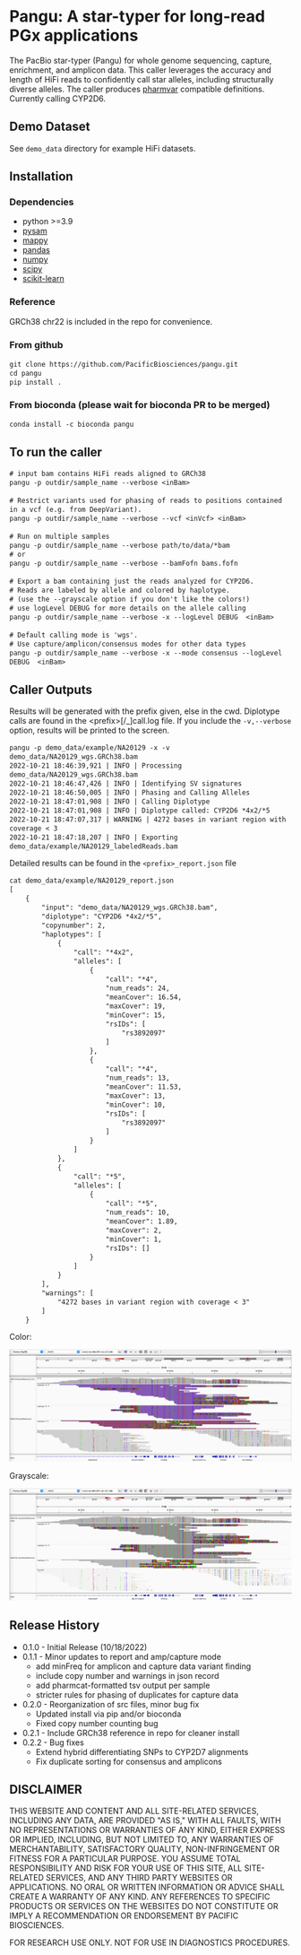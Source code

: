 # Pangu: A star-typer for long-read PGx applications

The PacBio star-typer (Pangu) for whole genome sequencing, capture, enrichment, and amplicon data. This caller leverages the accuracy and length of HiFi reads to confidently call star alleles, including structurally diverse alleles. The caller produces [pharmvar](https://www.pharmvar.org/gene/CYP2D6) compatible definitions. Currently calling CYP2D6.

## Demo Dataset

See `demo_data` directory for example HiFi datasets.

## Installation

### Dependencies
 - python >=3.9
 - [pysam](https://github.com/pysam-developers/pysam)
 - [mappy](https://pypi.org/project/mappy/)
 - [pandas](https://pandas.pydata.org/)
 - [numpy](https://numpy.org/)
 - [scipy](https://scipy.org/)
 - [scikit-learn](https://scikit-learn.org/stable/index.html)

### Reference
GRCh38 chr22 is included in the repo for convenience.  

### From github 
```
git clone https://github.com/PacificBiosciences/pangu.git
cd pangu
pip install .
```

### From bioconda (please wait for bioconda PR to be merged)
```
conda install -c bioconda pangu
```

## To run the caller

```
# input bam contains HiFi reads aligned to GRCh38
pangu -p outdir/sample_name --verbose <inBam>

# Restrict variants used for phasing of reads to positions contained in a vcf (e.g. from DeepVariant).
pangu -p outdir/sample_name --verbose --vcf <inVcf> <inBam>

# Run on multiple samples 
pangu -p outdir/sample_name --verbose path/to/data/*bam
# or
pangu -p outdir/sample_name --verbose --bamFofn bams.fofn

# Export a bam containing just the reads analyzed for CYP2D6.  
# Reads are labeled by allele and colored by haplotype.
# (use the --grayscale option if you don't like the colors!)
# use logLevel DEBUG for more details on the allele calling
pangu -p outdir/sample_name --verbose -x --logLevel DEBUG  <inBam>  

# Default calling mode is 'wgs'.  
# Use capture/amplicon/consensus modes for other data types
pangu -p outdir/sample_name --verbose -x --mode consensus --logLevel DEBUG  <inBam>
```

## Caller Outputs

Results will be generated with the prefix given, else in the cwd.  Diplotype calls are found in the \<prefix\>[/\_]call.log file.
If you include the `-v,--verbose` option, results will be printed to the screen.
```
pangu -p demo_data/example/NA20129 -x -v demo_data/NA20129_wgs.GRCh38.bam
2022-10-21 18:46:39,921 | INFO | Processing demo_data/NA20129_wgs.GRCh38.bam
2022-10-21 18:46:47,426 | INFO | Identifying SV signatures
2022-10-21 18:46:50,005 | INFO | Phasing and Calling Alleles
2022-10-21 18:47:01,908 | INFO | Calling Diplotype
2022-10-21 18:47:01,908 | INFO | Diplotype called: CYP2D6 *4x2/*5
2022-10-21 18:47:07,317 | WARNING | 4272 bases in variant region with coverage < 3
2022-10-21 18:47:18,207 | INFO | Exporting demo_data/example/NA20129_labeledReads.bam
```
Detailed results can be found in the `<prefix>_report.json` file
```
cat demo_data/example/NA20129_report.json
[
    {
        "input": "demo_data/NA20129_wgs.GRCh38.bam",
        "diplotype": "CYP2D6 *4x2/*5",
        "copynumber": 2,
        "haplotypes": [
            {
                "call": "*4x2",
                "alleles": [
                    {
                        "call": "*4",
                        "num_reads": 24,
                        "meanCover": 16.54,
                        "maxCover": 19,
                        "minCover": 15,
                        "rsIDs": [
                            "rs3892097"
                        ]
                    },
                    {
                        "call": "*4",
                        "num_reads": 13,
                        "meanCover": 11.53,
                        "maxCover": 13,
                        "minCover": 10,
                        "rsIDs": [
                            "rs3892097"
                        ]
                    }
                ]
            },
            {
                "call": "*5",
                "alleles": [
                    {
                        "call": "*5",
                        "num_reads": 10,
                        "meanCover": 1.89,
                        "maxCover": 2,
                        "minCover": 1,
                        "rsIDs": []
                    }
                ]
            }
        ],
        "warnings": [
            "4272 bases in variant region with coverage < 3"
        ]
    }
```
Color:

![demo image](images/NA20129_igv_color.png?raw=true "Labeled Reads")

Grayscale:

![demo image](images/NA20129_igv_grayscale.png?raw=true "Labeled Reads (grayscale)")

## Release History
* 0.1.0 - Initial Release (10/18/2022)
* 0.1.1 - Minor updates to report and amp/capture mode
  * add minFreq for amplicon and capture data variant finding
  * include copy number and warnings in json record
  * add pharmcat-formatted tsv output per sample
  * stricter rules for phasing of duplicates for capture data
* 0.2.0 - Reorganization of src files, minor bug fix
  * Updated install via pip and/or bioconda
  * Fixed copy number counting bug
* 0.2.1 - Include GRCh38 reference in repo for cleaner install
* 0.2.2 - Bug fixes
  * Extend hybrid differentiating SNPs to CYP2D7 alignments
  * Fix duplicate sorting for consensus and amplicons


## DISCLAIMER

THIS WEBSITE AND CONTENT AND ALL SITE-RELATED SERVICES, INCLUDING ANY DATA, ARE PROVIDED "AS IS," WITH ALL FAULTS, WITH NO REPRESENTATIONS OR WARRANTIES OF ANY KIND, EITHER EXPRESS OR IMPLIED, INCLUDING, BUT NOT LIMITED TO, ANY WARRANTIES OF MERCHANTABILITY, SATISFACTORY QUALITY, NON-INFRINGEMENT OR FITNESS FOR A PARTICULAR PURPOSE. YOU ASSUME TOTAL RESPONSIBILITY AND RISK FOR YOUR USE OF THIS SITE, ALL SITE-RELATED SERVICES, AND ANY THIRD PARTY WEBSITES OR APPLICATIONS. NO ORAL OR WRITTEN INFORMATION OR ADVICE SHALL CREATE A WARRANTY OF ANY KIND. ANY REFERENCES TO SPECIFIC PRODUCTS OR SERVICES ON THE WEBSITES DO NOT CONSTITUTE OR IMPLY A RECOMMENDATION OR ENDORSEMENT BY PACIFIC BIOSCIENCES.

FOR RESEARCH USE ONLY. NOT FOR USE IN DIAGNOSTICS PROCEDURES.
